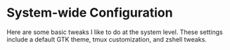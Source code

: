 # System-wide Configuration

Here are some basic tweaks I like to do at the system level. These settings include a default GTK theme, tmux customization, and zshell tweaks.
